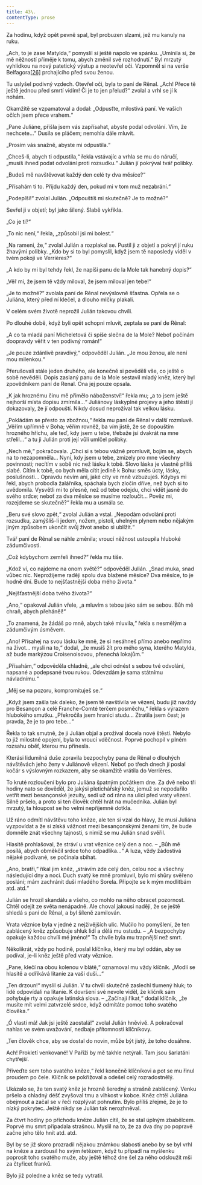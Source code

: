 ```yaml
---
title: 43\.
contentType: prose
---
```


Za hodinu, když opět pevně spal, byl probuzen slzami, jež mu kanuly na ruku.

„Ach, to je zase Matylda,“ pomyslil si ještě napolo ve spánku. „Umínila si, že mě něžností přiměje k tomu, abych změnil své rozhodnutí.“ Byl mrzutý vyhlídkou na nový patetický výstup a neotevřel oči. Vzpomněl si na verše Belfagora[\[26\]](./resources/undefined) prchajícího před svou ženou.

Tu uslyšel podivný vzdech. Otevřel oči, byla to paní de Rênal. „Ach! Přece tě ještě jednou před smrtí vidím! Či je to jen přelud?“ zvolal a vrhl se jí k nohám.

Okamžitě se vzpamatoval a dodal: „Odpusťte, milostivá paní. Ve vašich očích jsem přece vrahem.“

„Pane Juliáne, přišla jsem vás zapřísahat, abyste podal odvolání. Vím, že nechcete…“ Dusila se pláčem; nemohla dále mluvit.

„Prosím vás snažně, abyste mi odpustila.“

„Chceš-li, abych ti odpustila,“ řekla vstávajíc a vrhla se mu do náručí, „musíš ihned podat odvolání proti rozsudku.“ Julián jí pokrýval tvář polibky.

„Budeš mě navštěvovat každý den celé ty dva měsíce?“

„Přísahám ti to. Přijdu každý den, pokud mi v tom muž nezabrání.“

„Podepíši!“ zvolal Julián. „Odpouštíš mi skutečně? Je to možné?“

Sevřel ji v objetí; byl jako šílený. Slabě vykřikla.

„Co je ti?“

„To nic není,“ řekla, „způsobil jsi mi bolest.“

„Na rameni, že,“ zvolal Julián a rozplakal se. Pustil ji z objetí a pokryl jí ruku žhavými polibky. „Kdo by si to byl pomyslil, když jsem tě naposledy viděl v tvém pokoji ve Verrières?“

„A kdo by mi byl tehdy řekl, že napíši panu de la Mole tak hanebný dopis?“

„Věř mi, že jsem tě vždy miloval, že jsem miloval jen tebe!“

„Je to možné?“ zvolala paní de Rênal nevýslovně šťastna. Opřela se o Juliána, který před ní klečel, a dlouho mlčky plakali.

V celém svém životě neprožil Julián takovou chvíli.

Po dlouhé době, když byli opět schopni mluvit, zeptala se paní de Rênal:

„A co ta mladá paní Micheletová či spíše slečna de la Mole? Neboť počínám doopravdy věřit v ten podivný román!“

„Je pouze zdánlivě pravdivý,“ odpověděl Julián. „Je mou ženou, ale není mou milenkou.“

Přerušovali stále jeden druhého, ale konečně si pověděli vše, co ještě o sobě nevěděli. Dopis zaslaný panu de la Mole sestavil mladý kněz, který byl zpovědníkem paní de Renal. Ona jej pouze opsala.

„K jak hroznému činu mě přimělo náboženství!“ řekla mu; „a to jsem ještě nejhorší místa dopisu zmírnila…“ Juliánovy láskyplné projevy a jeho štěstí jí dokazovaly, že jí odpouští. Nikdy dosud neprožíval tak velkou lásku.

„Pokládám se přesto za zbožnou,“ řekla mu paní de Rênal v další rozmluvě. „Věřím upřímně v Boha; věřím rovněž, ba vím jistě, že se dopouštím hrozného hříchu, ale teď, kdy jsem u tebe, třebaže jsi dvakrát na mne střelil…“ a tu ji Julián proti její vůli umlčel polibky.

„Nech mě,“ pokračovala. „Chci si s tebou vážně promluvit, bojím se, abych na to nezapomněla… Nyní, kdy jsem u tebe, zmizely pro mne všechny povinnosti; necítím v sobě nic než lásku k tobě. Slovo láska je vlastně příliš slabé. Cítím k tobě, co bych měla cítit jedině k Bohu: směs úcty, lásky, poslušnosti… Opravdu nevím ani, jaké city ve mně vzbuzuješ. Kdybys mi řekl, abych probodla žalářníka, spáchala bych zločin dříve, než bych si to uvědomila. Vysvětli mi to přesně, než od tebe odejdu, chci vidět jasně do svého srdce; neboť za dva měsíce se musíme rozloučit… Pověz mi, rozejdeme se skutečně?“ řekla mu a usmála se.

„Beru své slovo zpět,“ zvolal Julián a vstal. „Nepodám odvolání proti rozsudku, zamýšlíš-li jedem, nožem, pistolí, uhelným plynem nebo nějakým jiným způsobem ukončit svůj život anebo si ublížit.“

Tvář paní de Rênal se náhle změnila; vroucí něžnost ustoupila hluboké zádumčivosti.

„Což kdybychom zemřeli ihned?“ řekla mu tiše.

„Kdož ví, co najdeme na onom světě?“ odpověděl Julián. „Snad muka, snad vůbec nic. Neprožijeme raději spolu dva blažené měsíce? Dva měsíce, to je hodně dní. Bude to nejšťastnější doba mého života.“

„Nejšťastnější doba tvého života?“

„Ano,“ opakoval Julián vřele, „a mluvím s tebou jako sám se sebou. Bůh mě chraň, abych přeháněl!“

„To znamená, že žádáš po mně, abych také mluvila,“ řekla s nesmělým a zádumčivým úsměvem.

„Ano! Přísahej na svou lásku ke mně, že si nesáhneš přímo anebo nepřímo na život… mysli na to,“ dodal, „že musíš žít pro mého syna, kterého Matylda, až bude markýzou Croisenoisovou, přenechá lokajům.“

„Přísahám,“ odpověděla chladně, „ale chci odnést s sebou tvé odvolání, napsané a podepsané tvou rukou. Odevzdám je sama státnímu návladnímu.“

„Měj se na pozoru, kompromituješ se.“

„Když jsem zašla tak daleko, že jsem tě navštívila ve vězení, budu již navždy pro Besançon a celé Franche-Comté terčem posměchu,“ řekla s výrazem hlubokého smutku. „Překročila jsem hranici studu… Ztratila jsem čest; je pravda, že je to pro tebe…“

Řekla to tak smutně, že ji Julián objal a prožíval docela nové štěstí. Nebylo to již milostné opojení, byla to vroucí vděčnost. Poprvé pochopil v plném rozsahu oběť, kterou mu přinesla.

Kterási lidumilná duše zpravila bezpochyby pana de Rênal o dlouhých návštěvách jeho ženy v Juliánově vězení. Neboť po třech dnech jí poslal kočár s výslovným rozkazem, aby se okamžitě vrátila do Verrières.

To kruté rozloučení bylo pro Juliána špatným počátkem dne. Za dvě nebo tři hodiny nato se dověděl, že jakýsi pletichářský kněz, jemuž se nepodařilo vetřít mezi besançonské jezuity, sedí už od rána na ulici před vraty vězení. Silně pršelo, a proto si ten člověk chtěl hrát na mučedníka. Julián byl mrzutý, ta hloupost se ho velmi nepříjemně dotkla.

Už ráno odmítl návštěvu toho kněze, ale ten si vzal do hlavy, že musí Juliána vyzpovídat a že si získá vážnost mezi besançonskými ženami tím, že bude domněle znát všechny tajnosti, s nimiž se mu Julián snad svěřil.

Hlasitě prohlašoval, že stráví u vrat věznice celý den a noc. – „Bůh mě posílá, abych obměkčil srdce toho odpadlíka…“ A luza, vždy žádostivá nějaké podívané, se počínala sbíhat.

„Ano, bratři,“ říkal jim kněz, „strávím zde celý den, celou noc a všechny následující dny a noci. Duch svatý ke mně promluvil, bylo mi shůry svěřeno poslání; mám zachránit duši mladého Sorela. Připojte se k mým modlitbám atd. atd.“

Julián se hrozil skandálu a všeho, co mohlo na něho obracet pozornost. Chtěl odejít ze světa nenápadně. Ale choval jakousi naději, že se ještě shledá s paní de Rênal, a byl šíleně zamilován.

Vrata věznice byla v jedné z nejživějších ulic. Mučilo ho pomyšlení, že ten zablácený kněz způsobuje shluk lidí a dělá mu ostudu. – „A bezpochyby opakuje každou chvíli mé jméno!“ Ta chvíle byla mu trapnější než smrt.

Několikrát, vždy po hodině, poslal klíčníka, který mu byl oddán, aby se podíval, je-li kněz ještě před vraty věznice.

„Pane, klečí na obou kolenou v blátě,“ oznamoval mu vždy klíčník. „Modlí se hlasitě a odříkává litanie za vaši duši…“

„Ten drzoun!“ myslil si Julián. V tu chvíli skutečně zaslechl tlumený hluk; to lidé odpovídali na litanie. K dovršení své nevole viděl, že klíčník sám pohybuje rty a opakuje latinská slova. – „Začínají říkat,“ dodal klíčník, „že musíte mít velmi zatvrzelé srdce, když odmítáte pomoc toho svatého člověka.“

„Ó vlasti má! Jak jsi ještě zaostalá!“ zvolal Julián hněvivě. A pokračoval nahlas ve svém uvažování, nedbaje přítomnosti klíčníkovy.

„Ten člověk chce, aby se dostal do novin, může být jistý, že toho dosáhne.

Ach! Prokletí venkované! V Paříži by mě takhle netýrali. Tam jsou šarlatáni chytřejší.

Přiveďte sem toho svatého kněze,“ řekl konečně klíčníkovi a pot se mu řinul proudem po čele. Klíčník se pokřižoval a odešel celý rozradostnělý.

Ukázalo se, že ten svatý kněz je hrozně šeredný a strašně zablácený. Venku pršelo a chladný déšť zvyšoval tmu a vlhkost v kobce. Kněz chtěl Juliána obejmout a začal se v řeči rozplývat pohnutím. Bylo příliš zřejmé, že je to nízký pokrytec. Ještě nikdy se Julián tak nerozhněval.

Za čtvrt hodiny po příchodu kněze Julián cítil, že se stal úplným zbabělcem. Poprvé mu smrt připadala strašnou. Myslil na to, že za dva dny po popravě začne jeho tělo hnít atd. atd.

Byl by se již skoro prozradil nějakou známkou slabosti anebo by se byl vrhl na kněze a zardousil ho svým řetězem, když tu připadl na myšlenku poprosit toho svatého muže, aby ještě téhož dne šel za něho odsloužit mši za čtyřicet franků.

Bylo již poledne a kněz se tedy vytratil.
